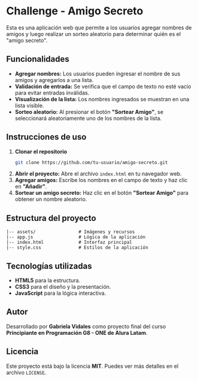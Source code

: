 # Challenge - Amigo Secreto

Esta es una aplicación web que permite a los usuarios agregar nombres de amigos y luego realizar un sorteo aleatorio para determinar quién es el "amigo secreto".

## **Funcionalidades**
- **Agregar nombres:** Los usuarios pueden ingresar el nombre de sus amigos y agregarlos a una lista.
- **Validación de entrada:** Se verifica que el campo de texto no esté vacío para evitar entradas inválidas.
- **Visualización de la lista:** Los nombres ingresados se muestran en una lista visible.
- **Sorteo aleatorio:** Al presionar el botón **"Sortear Amigo"**, se seleccionará aleatoriamente uno de los nombres de la lista.

## **Instrucciones de uso**
1. **Clonar el repositorio**
   ```bash
   git clone https://github.com/tu-usuario/amigo-secreto.git
   ```
2. **Abrir el proyecto:** Abre el archivo `index.html` en tu navegador web.
3. **Agregar amigos:** Escribe los nombres en el campo de texto y haz clic en **"Añadir"**.
4. **Sortear un amigo secreto:** Haz clic en el botón **"Sortear Amigo"** para obtener un nombre aleatorio.

## **Estructura del proyecto**
```
|-- assets/                # Imágenes y recursos
|-- app.js                 # Lógica de la aplicación
|-- index.html             # Interfaz principal
|-- style.css              # Estilos de la aplicación
```
## **Tecnologías utilizadas**
- **HTML5** para la estructura.
- **CSS3** para el diseño y la presentación.
- **JavaScript** para la lógica interactiva.

## **Autor**
Desarrollado por **Gabriela Vidales** como proyecto final del curso **Principiante en Programación G8 - ONE de Alura Latam**.

## **Licencia**
Este proyecto está bajo la licencia **MIT**. Puedes ver más detalles en el archivo `LICENSE`.

